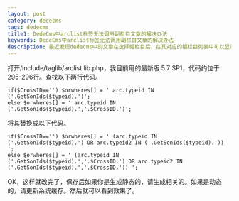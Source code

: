 ```yaml
---
layout: post
category: dedecms
tags: dedecms  
title1: DedeCms中arclist标签无法调用副栏目文章的解决办法
keywords: DedeCms中arclist标签无法调用副栏目文章的解决办法
description: 最近发现dedecms中的文章在选择幅栏目后，在其对应的幅栏目列表中可以显示该文章，但在arclist 标签中却无法显示该文章，网上找了很多，解决办法都一样，但写法却写错了，导致arclist标签在使用了flag属性时会失效的问题。修正后的写法如下。
---
```


打开/include/taglib/arclist.lib.php，我目前用的最新版 5.7 SP1，代码约位于295-296行。查找以下两行代码。

	if($CrossID=='') $orwheres[] = ' arc.typeid IN ('.GetSonIds($typeid).')';
    else $orwheres[] = ' arc.typeid IN ('.GetSonIds($typeid).','.$CrossID.')';

将其替换成以下代码。

	if($CrossID=='') $orwheres[] = ' (arc.typeid IN ('.GetSonIds($typeid).') OR arc.typeid2 IN ('.GetSonIds($typeid).')) '; 
	else $orwheres[] = ' (arc.typeid IN ('.GetSonIds($typeid).','.$CrossID.') OR arc.typeid2 IN ('.GetSonIds($typeid).','.$CrossID.')) ';

OK，这样就改完了，保存后如果你是生成静态的，请生成相关的。如果是动态的，请更新系统缓存。然后就可以看到效果了。